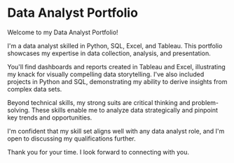 # Data Analyst Portfolio
Welcome to my Data Analyst Portfolio!

I'm a data analyst skilled in Python, SQL, Excel, and Tableau. This portfolio showcases my expertise in data collection, analysis, and presentation.

You'll find dashboards and reports created in Tableau and Excel, illustrating my knack for visually compelling data storytelling. I've also included projects in Python and SQL, demonstrating my ability to derive insights from complex data sets.

Beyond technical skills, my strong suits are critical thinking and problem-solving. These skills enable me to analyze data strategically and pinpoint key trends and opportunities.

I'm confident that my skill set aligns well with any data analyst role, and I'm open to discussing my qualifications further.

Thank you for your time. I look forward to connecting with you.
